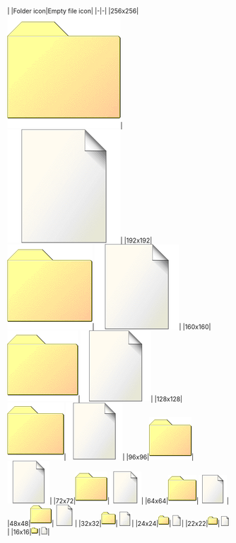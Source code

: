 | |Folder icon|Empty file icon|
|-|-|
|256x256|![](SE98/places/256/folder.png)|![](SE98/mimes/256/empty.png)|
|192x192|![](SE98/places/192/folder.png)|![](SE98/mimes/192/empty.png)|
|160x160|![](SE98/places/160/folder.png)|![](SE98/mimes/160/empty.png)|
|128x128|![](SE98/places/128/folder.png)|![](SE98/mimes/128/empty.png)|
|96x96|![](SE98/places/96/folder.png)|![](SE98/mimes/96/empty.png)|
|72x72|![](SE98/places/72/folder.png)|![](SE98/mimes/72/empty.png)|
|64x64|![](SE98/places/64/folder.png)|![](SE98/mimes/64/empty.png)|
|48x48|![](SE98/places/48/folder.png)|![](SE98/mimes/48/empty.png)|
|32x32|![](SE98/places/32/folder.png)|![](SE98/mimes/32/empty.png)|
|24x24|![](SE98/places/24/folder.png)|![](SE98/mimes/24/empty.png)|
|22x22|![](SE98/places/22/folder.png)|![](SE98/mimes/22/empty.png)|
|16x16|![](SE98/places/16/folder.png)|![](SE98/mimes/16/empty.png)|

